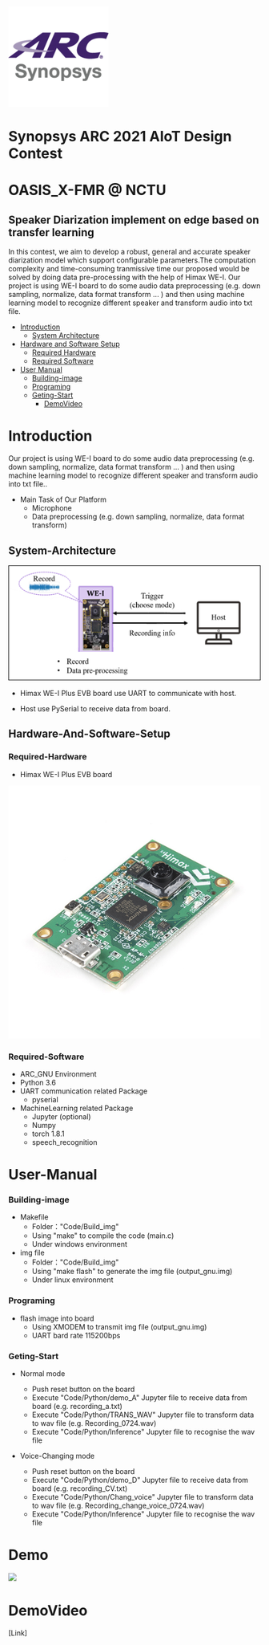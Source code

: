 ![](https://github.com/Shoawen0213/2021_ARC/blob/main/doc/synopsys_arc.png)  
# Synopsys ARC 2021 AIoT Design Contest
# OASIS_X-FMR @ NCTU 
## Speaker Diarization implement on edge based on transfer learning

In this contest, we aim to develop a robust, general and accurate speaker diarization model which support configurable parameters.The computation complexity and time-consuming tranmissive time our proposed would be solved by doing data pre-processing with the help of Himax WE-I. 
Our project is using WE-I board to do some audio data preprocessing (e.g. down sampling, normalize, data format transform ... ) and then using machine learning model to recognize different speaker and transform audio into txt file.

* [Introduction](#Introduction)
	* [System Architecture](#System-Architecture)
* [Hardware and Software Setup](#Hardware-And-Software-Setup)
	* [Required Hardware](#Required-Hardware)
	* [Required Software](#Required-Software)
* [User Manual](#user-manual)
    * [Building-image](#Building-image)
    * [Programing](#Programing)
    * [Geting-Start](#Geting-Start)
         * [DemoVideo](#DemoVideo)

# Introduction
Our project is using WE-I board to do some audio data preprocessing (e.g. down sampling, normalize, data format transform ... ) and then using machine learning model to recognize different speaker and transform audio into txt file..

* Main Task of Our Platform
    - Microphone
    - Data preprocessing (e.g. down sampling, normalize, data format transform)

## System-Architecture
![](https://github.com/Shoawen0213/2021_ARC/blob/main/doc/system_ar.png)  
- Himax WE-I Plus EVB board use UART to communicate with host.

- Host use PySerial to receive data from board.

## Hardware-And-Software-Setup
### Required-Hardware
- Himax WE-I Plus EVB board

![](https://github.com/Shoawen0213/2021_ARC/blob/main/doc/17256-Himax_WE-I_Plus_EVB_Endpoint_AI_Development_Board-01.jpg)  

### Required-Software
* ARC_GNU Environment 
* Python 3.6
* UART communication related Package
	* pyserial
* MachineLearning related Package
    * Jupyter (optional)
	* Numpy
	* torch 1.8.1
	* speech_recognition

# User-Manual
### Building-image
* Makefile
	* Folder："Code/Build_img"
	* Using "make" to compile the code (main.c)
	* Under windows environment
* img file
	* Folder："Code/Build_img"
	* Using "make flash" to generate the img file (output_gnu.img)
	* Under linux environment
### Programing
* flash image into board
	* Using XMODEM to transmit img file (output_gnu.img)
	* UART bard rate 115200bps
### Geting-Start
* Normal mode
	* Push reset button on the board
	* Execute "Code/Python/demo_A" Jupyter file to receive data from board       (e.g. recording_a.txt)
	* Execute "Code/Python/TRANS_WAV" Jupyter file to transform data to wav file (e.g. Recording_0724.wav)
	* Execute "Code/Python/Inference" Jupyter file to recognise the wav file 
	
* Voice-Changing mode
	* Push reset button on the board
	* Execute "Code/Python/demo_D" Jupyter file to receive data from board         (e.g. recording_CV.txt)
	* Execute "Code/Python/Chang_voice" Jupyter file to transform data to wav file (e.g. Recording_change_voice_0724.wav)
	* Execute "Code/Python/Inference" Jupyter file to recognise the wav file

# Demo 
![](https://github.com/Shoawen0213/2021_ARC/blob/main/doc/S__56868870.jpg)
# DemoVideo
[Link]
	
